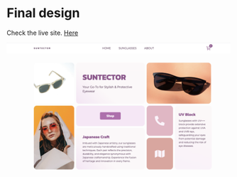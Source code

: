 # Final design

Check the live site. [Here](https://suntector-ecommerce-kd7681grp-bbenbboys-projects.vercel.app/)

![final design](public/final.png)
